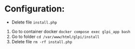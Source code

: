 # Configuration:

- Delete file `install.php`

1. Go to container docker `docker compose exec glpi_app bash`
2. Go to folder `cd /var/www/html/glpi/install`
3. Delete file `rm -rf install.php`
